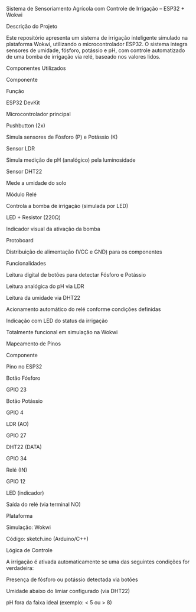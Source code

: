Sistema de Sensoriamento Agrícola com Controle de Irrigação – ESP32 + Wokwi

Descrição do Projeto

Este repositório apresenta um sistema de irrigação inteligente simulado na plataforma Wokwi, utilizando o microcontrolador ESP32. O sistema integra sensores de umidade, fósforo, potássio e pH, com controle automatizado de uma bomba de irrigação via relé, baseado nos valores lidos.

Componentes Utilizados

Componente

Função

ESP32 DevKit

Microcontrolador principal

Pushbutton (2x)

Simula sensores de Fósforo (P) e Potássio (K)

Sensor LDR

Simula medição de pH (analógico) pela luminosidade

Sensor DHT22

Mede a umidade do solo

Módulo Relé

Controla a bomba de irrigação (simulada por LED)

LED + Resistor (220Ω)

Indicador visual da ativação da bomba

Protoboard

Distribuição de alimentação (VCC e GND) para os componentes

Funcionalidades

Leitura digital de botões para detectar Fósforo e Potássio

Leitura analógica do pH via LDR

Leitura da umidade via DHT22

Acionamento automático do relé conforme condições definidas

Indicação com LED do status da irrigação

Totalmente funcional em simulação na Wokwi

Mapeamento de Pinos

Componente

Pino no ESP32

Botão Fósforo

GPIO 23

Botão Potássio

GPIO 4

LDR (AO)

GPIO 27

DHT22 (DATA)

GPIO 34

Relé (IN)

GPIO 12

LED (indicador)

Saída do relé (via terminal NO)

Plataforma

Simulação: Wokwi

Código: sketch.ino (Arduino/C++)

Lógica de Controle

A irrigação é ativada automaticamente se uma das seguintes condições for verdadeira:

Presença de fósforo ou potássio detectada via botões

Umidade abaixo do limiar configurado (via DHT22)

pH fora da faixa ideal (exemplo: < 5 ou > 8)
